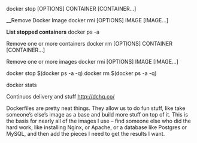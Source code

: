 
docker stop [OPTIONS] CONTAINER [CONTAINER...]

__Remove Docker Image
docker rmi [OPTIONS] IMAGE [IMAGE...]


__List stopped containers__
docker ps -a

Remove one or more containers
docker rm [OPTIONS] CONTAINER [CONTAINER...]

Remove one or more images
docker rmi [OPTIONS] IMAGE [IMAGE...]

docker stop $(docker ps -a -q)
docker rm $(docker ps -a -q)


docker stats


Continuos delivery and stuff
http://dchq.co/


Dockerfiles are pretty neat things. They allow us to do fun stuff, like take someone’s else’s image as a base and build more stuff on top of it. This is the basis for nearly all of the images I use – find someone else who did the hard work, like installing Nginx, or Apache, or a database like Postgres or MySQL, and then add the pieces I need to get the results I want.
